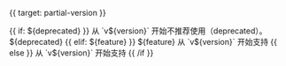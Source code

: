 
{{ target: partial-version }}

<div class="doc-partial-version">
{{ if: ${deprecated} }}
从 `v${version}` 开始不推荐使用（deprecated）。${deprecated}
{{ elif: ${feature} }}
${feature} 从 `v${version}` 开始支持
{{ else }}
从 `v${version}` 开始支持
{{ /if }}
</div>
